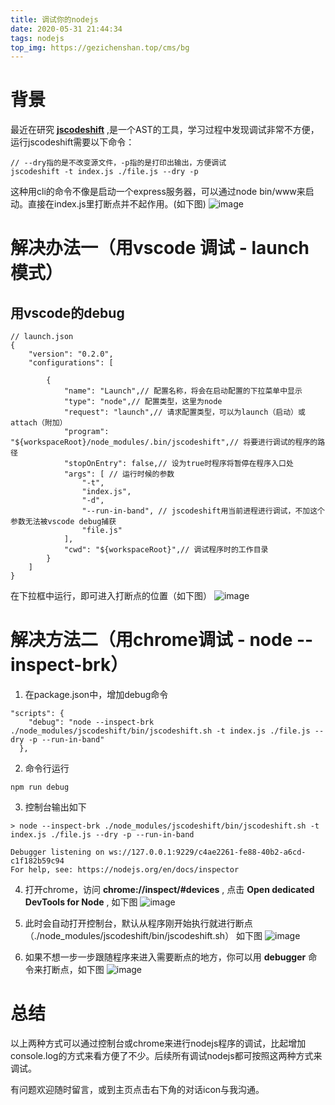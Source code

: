 ```yaml
---
title: 调试你的nodejs
date: 2020-05-31 21:44:34
tags: nodejs
top_img: https://gezichenshan.top/cms/bg
---
```


# 背景
最近在研究 **[jscodeshift](https://github.com/facebook/jscodeshift)** ,是一个AST的工具，学习过程中发现调试非常不方便，运行jscodeshift需要以下命令：
```
// --dry指的是不改变源文件，-p指的是打印出输出，方便调试 
jscodeshift -t index.js ./file.js --dry -p
```

这种用cli的命令不像是启动一个express服务器，可以通过node bin/www来启动。直接在index.js里打断点并不起作用。(如下图)
![image](https://static.gezichenshan.top/blog/nodejs/1.png)


# 解决办法一（用vscode 调试 - launch模式）

## 用vscode的debug
```
// launch.json
{
    "version": "0.2.0",
    "configurations": [
        
        {
            "name": "Launch",// 配置名称，将会在启动配置的下拉菜单中显示
            "type": "node",// 配置类型，这里为node
            "request": "launch",// 请求配置类型，可以为launch（启动）或attach（附加）
            "program": "${workspaceRoot}/node_modules/.bin/jscodeshift",// 将要进行调试的程序的路径
            "stopOnEntry": false,// 设为true时程序将暂停在程序入口处
            "args": [ // 运行时候的参数
                "-t",
                "index.js",
                "-d",
                "--run-in-band", // jscodeshift用当前进程进行调试，不加这个参数无法被vscode debug捕获
                "file.js"
            ],
            "cwd": "${workspaceRoot}",// 调试程序时的工作目录
        }
    ]
}
```

在下拉框中运行，即可进入打断点的位置（如下图）
![image](https://static.gezichenshan.top/blog/nodejs/2.png)


# 解决方法二（用chrome调试 - node --inspect-brk）

1. 在package.json中，增加debug命令
```
"scripts": {
    "debug": "node --inspect-brk ./node_modules/jscodeshift/bin/jscodeshift.sh -t index.js ./file.js --dry -p --run-in-band"
  },
```

2. 命令行运行
```
npm run debug
```

3. 控制台输出如下
```
> node --inspect-brk ./node_modules/jscodeshift/bin/jscodeshift.sh -t index.js ./file.js --dry -p --run-in-band

Debugger listening on ws://127.0.0.1:9229/c4ae2261-fe88-40b2-a6cd-c1f182b59c94
For help, see: https://nodejs.org/en/docs/inspector
```

4. 打开chrome，访问 **chrome://inspect/#devices** , 点击 **Open dedicated DevTools for Node** , 如下图
![image](https://static.gezichenshan.top/blog/nodejs/3.png)

5. 此时会自动打开控制台，默认从程序刚开始执行就进行断点（./node_modules/jscodeshift/bin/jscodeshift.sh） 如下图
![image](https://static.gezichenshan.top/blog/nodejs/4.png)

6. 如果不想一步一步跟随程序来进入需要断点的地方，你可以用 **debugger** 命令来打断点，如下图
![image](https://static.gezichenshan.top/blog/nodejs/5.png)

# 总结

以上两种方式可以通过控制台或chrome来进行nodejs程序的调试，比起增加console.log的方式来看方便了不少。后续所有调试nodejs都可按照这两种方式来调试。

有问题欢迎随时留言，或到主页点击右下角的对话icon与我沟通。




